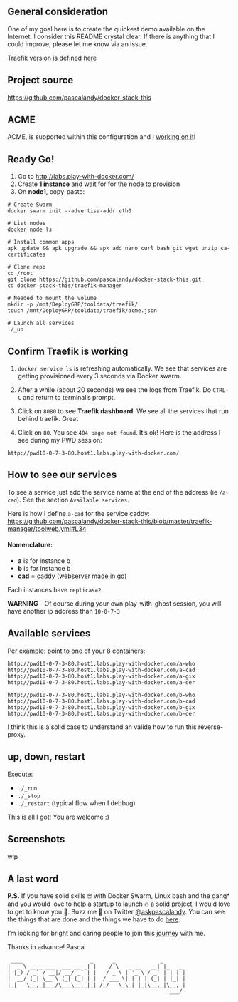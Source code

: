 

## General consideration

One of my goal here is to create the quickest demo available on the Internet. I consider this README crystal clear. If there is anything that I could improve, please let me know via an issue.

Traefik version is defined [here](https://github.com/pascalandy/docker-stack-this/blob/master/traefik-manager/proxy.yml#L6)

## Project source
https://github.com/pascalandy/docker-stack-this

## ACME

ACME, is supported within this configuration and I [working on it](https://github.com/pascalandy/docker-stack-this/issues/5)!

## Ready Go!

1. Go to http://labs.play-with-docker.com/ 
2. Create **1 instance** and wait for for the node to provision
3. On **node1**, copy-paste:

```
# Create Swarm
docker swarm init --advertise-addr eth0

# List nodes
docker node ls

# Install common apps
apk update && apk upgrade && apk add nano curl bash git wget unzip ca-certificates

# Clone repo
cd /root
git clone https://github.com/pascalandy/docker-stack-this.git
cd docker-stack-this/traefik-manager

# Needed to mount the volume
mkdir -p /mnt/DeployGRP/tooldata/traefik/
touch /mnt/DeployGRP/tooldata/traefik/acme.json

# Launch all services
./_up
```


## Confirm Traefik is working

1) `docker service ls` is refreshing automatically. We see that services are getting provisioned every 3 seconds via Docker swarm.

2) After a while (about 20 seconds) we see the logs from Traefik. Do `CTRL-C` and return to terminal’s prompt.

3) Click on `8080` to see **Traefik dashboard**. We see all the services that run behind traefik. Great

4) Click on `80`. You see `404 page not found`. It’s ok! Here is the address I see during my PWD session:

```
http://pwd10-0-7-3-80.host1.labs.play-with-docker.com/
```

## How to see our services

To see a service just add the service name at the end of the address (ie `/a-cad`). See the section `Available services`.

Here is how I define `a-cad` for the service caddy: https://github.com/pascalandy/docker-stack-this/blob/master/traefik-manager/toolweb.yml#L34

#### Nomenclature: 

- **a** is for instance b
- **b** is for instance b
- **cad** = caddy (webserver made in go)

Each instances have `replicas=2`.

**WARNING** - Of course during your own play-with-ghost session, you will have another ip address than `10-0-7-3`

## Available services
Per example: point to one of your 8 containers:

```
http://pwd10-0-7-3-80.host1.labs.play-with-docker.com/a-who
http://pwd10-0-7-3-80.host1.labs.play-with-docker.com/a-cad
http://pwd10-0-7-3-80.host1.labs.play-with-docker.com/a-gix
http://pwd10-0-7-3-80.host1.labs.play-with-docker.com/a-der

http://pwd10-0-7-3-80.host1.labs.play-with-docker.com/b-who
http://pwd10-0-7-3-80.host1.labs.play-with-docker.com/b-cad
http://pwd10-0-7-3-80.host1.labs.play-with-docker.com/b-gix
http://pwd10-0-7-3-80.host1.labs.play-with-docker.com/b-der
```

I think this is a solid case to understand an valide how to run this reverse-proxy.

## up, down, restart

Execute:
- `./_run`
- `./_stop`
- `./_restart` (typical flow when I debbug)

This is all I got! You are welcome :)

## Screenshots

wip

## A last word

**P.S.** If you have solid skills 🤓 with Docker Swarm, Linux bash and the gang* and you would love to help a startup to launch 🔥 a solid project, I would love to get to know you 🍻. Buzz me 👋 on Twitter [@askpascalandy](https://twitter.com/askpascalandy). You can see the things that are done and the things we have to do [here](http://firepress.org/blog/technical-challenges-we-are-facing-now/).

I’m looking for bright and caring people to join this [journey](http://firepress.org/blog/tag/from-the-heart/) with me.

Thanks in advance!
Pascal

```
 ____                     _      _              _
|  _ \ __ _ ___  ___ __ _| |    / \   _ __   __| |_   _
| |_) / _` / __|/ __/ _` | |   / _ \ | '_ \ / _` | | | |
|  __/ (_| \__ \ (_| (_| | |  / ___ \| | | | (_| | |_| |
|_|   \__,_|___/\___\__,_|_| /_/   \_\_| |_|\__,_|\__, |
                                                  |___/
```

